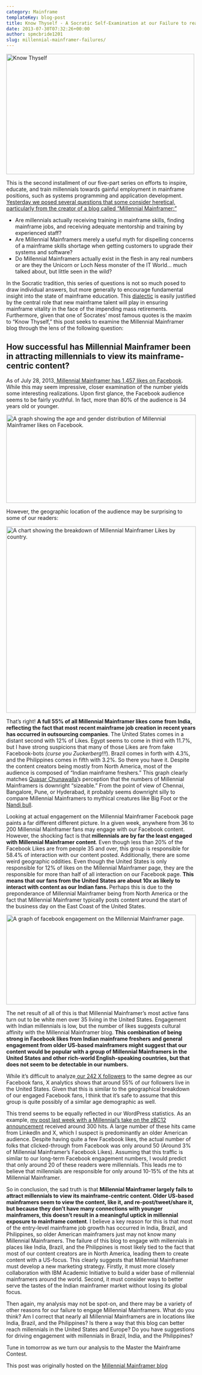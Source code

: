 ```yaml
---
category: Mainframe
templateKey: blog-post
title: Know Thyself - A Socratic Self-Examination at our Failure to reach Millennials
date: 2013-07-30T07:32:26+00:00
author: spmcbride1201
slug: millennial-mainframer-failures/
---
```


<img alt="Know Thyself" src="/img/posts/know-thyself-Socrates-quote.jpg" width="500" height="319" />

This is the second installment of our five-part series on efforts to inspire, educate, and train millennials towards gainful employment in mainframe positions, such as systems programming and application development. <a href="/millennial-mainframers-hype-and-myth-or-fact-and-future/">Yesterday we posed several questions that some consider heretical, particularly from the creator of a blog called &#8220;Millennial Mainframer:&#8221;</a><strong><em></em></strong>

- Are millennials actually receiving training in mainframe skills, finding mainframe jobs, and receiving adequate mentorship and training by experienced staff?
- Are Millennial Mainframers merely a useful myth for dispelling concerns of a mainframe skills shortage when getting customers to upgrade their systems and software?
- Do Millennial Mainframers actually exist in the flesh in any real numbers or are they the Unicorn or Loch Ness monster of the IT World… much talked about, but little seen in the wild?

In the Socratic tradition, this series of questions is not so much posed to draw individual answers, but more generally to encourage fundamental insight into the state of mainframe education. This <a href="https://web.archive.org/web/20180907191717/http://en.wikipedia.org/wiki/Socratic_method" target="_blank">dialectic</a> is easily justified by the central role that new mainframe talent will play in ensuring mainframe vitality in the face of the impending mass retirements. Furthermore, given that one of Socrates&#8217; most famous quotes is the maxim to &#8220;Know Thyself,&#8221; this post seeks to examine the Millennial Mainframer blog through the lens of the following question:

## How successful has Millennial Mainframer been in attracting millennials to view its mainframe-centric content?

As of July 28, 2013,<a href="https://web.archive.org/web/20180907191717/https://www.facebook.com/millennialmainframer" target="_blank"> Millennial Mainframer has 1,457 likes on Facebook</a>. While this may seem impressive, closer examination of the number yields some interesting realizations. Upon first glance, the Facebook audience seems to be fairly youthful. In fact, more than 80% of the audience is 34 years old or younger.

<img alt="A graph showing the age and gender distribution of Millennial Mainframer likes on Facebook." src="/img/posts/facebook-likes.jpg" width="100%" height="234"/>

However, the geographic location of the audience may be surprising to some of our readers:

<img class="alignnone  wp-image-304" alt="A chart showing the breakdown of Millennial Mainframer Likes by country." src="/img/posts/geo-breakdown.jpg" width="100%" height="494"/>

That’s right! <strong>A full 55% of all Millennial Mainframer likes come from India, reflecting the fact that most recent mainframe job creation in recent years has occurred in outsourcing companies</strong>. The United States comes in a distant second with 12% of Likes. Egypt seems to come in third with 11.7%, but I have strong suspicions that many of those Likes are from fake Facebook-bots <em>(curse you Zuckerberg!!!</em>). Brazil comes in forth with 4.3%, and the Philippines comes in fifth with 3.2%. So there you have it. Despite the content creators being mostly from North America, most of the audience is composed of “Indian mainframe freshers.” This graph clearly matches <a href="https://web.archive.org/web/20180907191717/http://www.mainframes360.com/" target="_blank">Quasar Chunawalla&#8217;</a>s perception that the numbers of Millennial Mainframers is downright &#8220;sizeable.&#8221; From the point of view of Chennai, Bangalore, Pune, or Hyderabad, it probably seems downright silly to compare Millennial Mainframers to mythical creatures like Big Foot or the <a href="https://web.archive.org/web/20180907191717/http://en.wikipedia.org/wiki/Nandi_(bull)" target="_blank">Nandi bull</a>.

Looking at actual engagement on the Millennial Mainframer Facebook page paints a far different different picture. In a given week, anywhere from 36 to 200 Millennial Mainframer fans may engage with our Facebook content. However, the shocking fact is that<b> millennials are by far the least engaged with Millennial Mainframer content</b>. Even though less than 20% of the Facebook Likes are from people 35 and over, this group is responsible for 58.4% of interaction with our content posted. Additionally, there are some weird geographic oddities. Even though the United States is only responsible for 12% of likes on the Millennial Mainframer page, they are the responsible for more than half of all interaction on our Facebook page. <b>This means that our fans from the United States are about 10x as likely to interact with content as our Indian fans. </b>Perhaps this is due to the preponderance of Millennial Mainframer being from North America or the fact that Millennial Mainframer typically posts content around the start of the business day on the East Coast of the United States.

<img alt="A graph of facebook engagement on the Millennial Mainframer page." src="/img/posts/fb-engagement.jpg" width="100%" height="238"/>

The net result of all of this is that Millennial Mainframer’s most active fans turn out to be white men over 35 living in the United States. Engagement with Indian millennials is low, but the number of likes suggests cultural affinity with the Millennial Mainframer blog. <strong>This combination of being strong in Facebook likes from Indian mainframe freshers and general engagement from older US-based mainframers might suggest that our content would be popular with a group of Millennial Mainframers in the United States and other rich-world English-speaking countries, but that does not seem to be detectable in our numbers.</strong>

While it&#8217;s difficult to analyze<a href="https://web.archive.org/web/20180907191717/https://x.com/milmainframer" target="_blank"> our 242 X followers</a> to the same degree as our Facebook fans, X analytics shows that around 55% of our followers live in the United States. Given that this is similar to the geographical breakdown of our engaged Facebook fans, I think that it&#8217;s safe to assume that this group is quite possibly of a similar age demographic as well.

This trend seems to be equally reflected in our WordPress statistics. As an example, <a href="https://web.archive.org/web/20180907191717/http://millennialmainframer.com/2013/07/care-mainframe-announcements/">my post last week with a Millennial&#8217;s take on the zBC12 announcement</a> received around 300 hits. A large number of these hits came from LinkedIn and X, which I suspect is predominantly an older American audience. Despite having quite a few Facebook likes, the actual number of folks that clicked-through from Facebook was only around 50 (Around 3% of Millennial Mainframer&#8217;s Facebook Likes). Assuming that this traffic is similar to our long-term Facebook engagement numbers, I would predict that only around 20 of these readers were millennials. This leads me to believe that millennials are responsible for only around 10-15% of the hits at Millennial Mainframer.

So in conclusion, the sad truth is that <b>Millennial Mainframer largely fails to attract millennials to view its mainframe-centric content. Older US-based mainframers seem to view the content, like it, and re-post/tweet/share it, but because they don’t have many connections with younger mainframers, this doesn&#8217;t result in a meaningful uptick in millennial exposure to mainframe content</b>. I believe a key reason for this is that most of the entry-level mainframe job growth has occurred in India, Brazil, and Philippines, so older American mainframers just may not know many Millennial Mainframers. The failure of this blog to engage with millennials in places like India, Brazil, and the Philippines is most likely tied to the fact that most of our content creators are in North America, leading them to create content with a US-focus. This clearly suggests that Millennial Mainframer must develop a new marketing strategy. Firstly, it must more closely collaboration with IBM Academic Initiative to build a wider base of millennial mainframers around the world. Second, it must consider ways to better serve the tastes of the Indian mainframer market without losing its global focus.

Then again, my analysis may not be spot-on, and there may be a variety of other reasons for our failure to engage Millennial Mainframers. What do you think? Am I correct that nearly all Millennial Mainframers are in locations like India, Brazil, and the Philippines? Is there a way that this blog can better reach millennials in the United States and Europe? Do you have suggestions for driving engagement with millennials in Brazil, India, and the Philippines?

Tune in tomorrow as we turn our analysis to the Master the Mainframe Contest.

This post was originally hosted on the [Millennial Mainframer blog](https://web.archive.org/web/20180907191717/http://millennialmainframer.com/2013/07/know-thyself-a-socratic-self-examination-at-our-failure-to-reach-millennials/)
